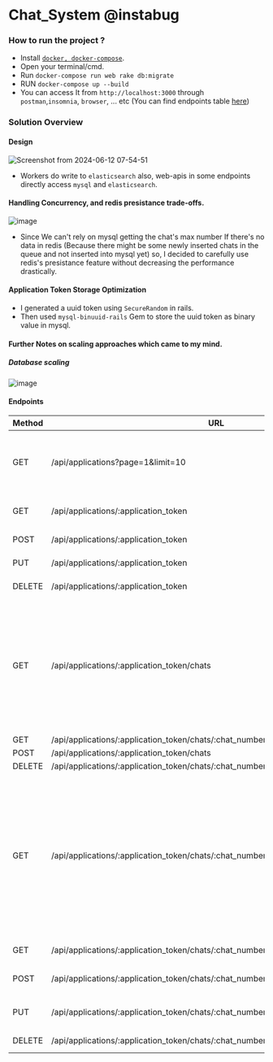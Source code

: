 # Chat_System @instabug
### How to run the project ?
- Install [`docker, docker-compose`](https://docs.docker.com/compose/install/).
- Open your terminal/cmd.
- Run `docker-compose run web rake db:migrate`
- RUN `docker-compose up --build`
- You can access It from `http://localhost:3000` through `postman`,`insomnia`, `browser`, ... etc (You can find endpoints table [here](Endpoints))

### Solution Overview
#### Design
![Screenshot from 2024-06-12 07-54-51](https://github.com/mazoonit/chat_system/assets/29822073/de24d334-bfb4-4a5f-a5d7-c803e36e6068)
- Workers do write to `elasticsearch` also, web-apis in some endpoints directly access `mysql` and `elasticsearch`.

#### Handling Concurrency, and redis presistance trade-offs.
![image](https://github.com/mazoonit/chat_system/assets/29822073/a9982a8b-869a-4284-8c0b-9fbd04d1e6ce)
- Since We can't rely on mysql getting the chat's max number If there's no data in redis (Because there might be some newly inserted chats in the queue and not inserted into mysql yet) so, I decided to carefully use redis's presistance feature without decreasing the performance drastically.

#### Application Token Storage Optimization
- I generated a uuid token using `SecureRandom` in rails.
- Then used `mysql-binuuid-rails` Gem to store the uuid token as binary value in mysql.

#### Further Notes on scaling approaches which came to my mind.
##### Database scaling
![image](https://github.com/mazoonit/chat_system/assets/29822073/83e35a47-f6c2-4105-8f04-28fd0f276d29)


#### Endpoints
| Method | URL                                                                              | Body                                                 | Description                                                                                                                                                     |
|--------|----------------------------------------------------------------------------------|------------------------------------------------------|-----------------------------------------------------------------------------------------------------------------------------------------------------------------|
| GET    | /api/applications?page=1&limit=10                                        | None                                                 | Retreive all applications, page and limit defaults are (1,10).                                                                                                  |
| GET    | /api/applications/:application_token                                             | None                                                 | Get single application by token.                                                                                                                                |
| POST   | /api/applications/:application_token                                             | { "name": xxx }                                      | Create application.                                                                                                                                             |
| PUT    | /api/applications/:application_token                                             | { "token": xxx, "name": xxx }                        | Update application.                                                                                                                                             |
| DELETE | /api/applications/:application_token                                             | None                                     | Delete application.                                                                                                                                             |
| GET    | /api/applications/:application_token/chats                                       | None                                                 | Get all chats, also you can change page, limit parameters which are defaulted to (1,10) by sending page, limit as URL params..                                  |
| GET    | /api/applications/:application_token/chats/:chat_number                          | None                                                 | Get chat.                                                                                                                                                       |
| POST   | /api/applications/:application_token/chats                                       | None                                                 | Create chat.                                                                                                                                                    |
| DELETE | /api/applications/:application_token/chats/:chat_number                          | None                                                 | Delete chat.                                                                                                                                                    |
| GET    | /api/applications/:application_token/chats/:chat_number/messages?query=xx        | None                                                 | Retrieve all messages or search for specific message If you included query parameter, also you can change page, limit parameters which are defaulted to (1,10). |
| GET    | /api/applications/:application_token/chats/:chat_number/messages/:message_number | None                                                 | Get message.                                                                                                                                                    |
| POST   | /api/applications/:application_token/chats/:chat_number/messages                 | { "body": "message_body" }                           | Create message.                                                                                                                                                 |
| PUT    | /api/applications/:application_token/chats/:chat_number/messages/:message_number                 | { "body": "message_body" } | Update message.                                                                                                                                                 |
| DELETE | /api/applications/:application_token/chats/:chat_number/messages/:message_number                 | None                        | Delete message.                                                                                                                                                 |
